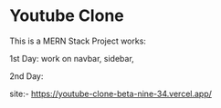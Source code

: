 # Youtube Clone
This is a MERN Stack Project
works:

  1st Day: work on navbar, sidebar,
  
  2nd Day:

site:- https://youtube-clone-beta-nine-34.vercel.app/
